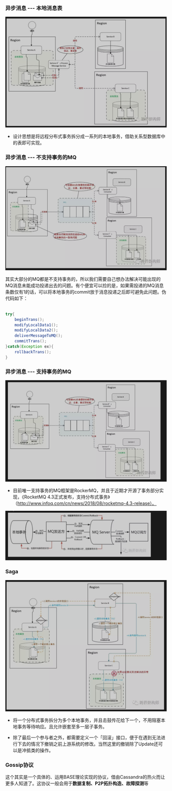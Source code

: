 ### 异步消息  --- 本地消息表

![](../images/本地消息表.png)

- 设计思想是将远程分布式事务拆分成一系列的本地事务，借助关系型数据库中的表即可实现。 

### 异步消息 --- 不支持事务的MQ

![](../images/不支持事务的MQ.png)

其实大部分的MQ都是不支持事务的，所以我们需要自己想办法解决可能出现的MQ消息未能成功投递出去的问题。有个便宜可以捡的是，如果需投递的MQ消息条数仅有1的话，可以将本地事务的commit放于消息投递之后即可避免此问题。伪代码如下：

````java

try{
    beginTrans();
    modifyLocalData1();
    modifyLocalData2();
    deliverMessageToMQ();
    commitTrans();
}catch(Exception ex){
    rollbackTrans();
}

````
### 异步消息 --- 支持事务的MQ

![](../images/支持事务的MQ.png)


- 目前唯一支持事务的MQ框架是RockerMQ，并且于近期才开源了事务部分实现，《RocketMQ 4.3正式发布，支持分布式事务》（http://www.infoq.com/cn/news/2018/08/rocketmq-4.3-release）。

![](../images/rocket事务.png)

### Saga

![](../images/sega.png)

- 将一个分布式事务拆分为多个本地事务，并且击鼓传花给下一个，不用阻塞本地事务等待响应。且允许嵌套至多一层子事务。

- 除了最后一个参与者之外，都需要定义一个「回滚」接口，便于在遇到无法进行下去的情况下撤销之前上游系统的修改。当然这里的撤销除了Update还可以是冲抵类的操作。

### Gossip协议

这个其实是一个具体的、运用BASE理论实现的协议，借由Cassandra的热火而让更多人知道了。这协议一般会用于**数据复制、P2P拓扑构造、故障探测**等